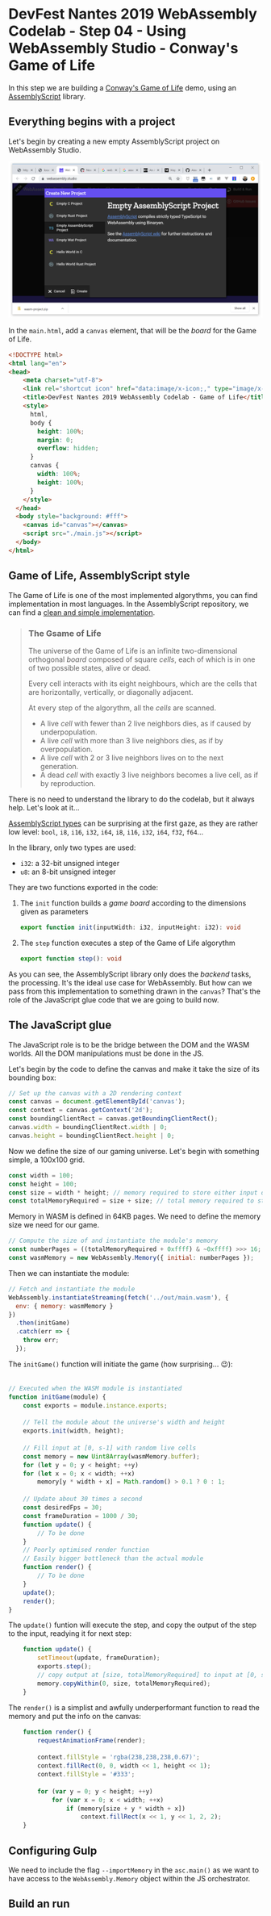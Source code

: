 #  DevFest Nantes 2019 WebAssembly Codelab - Step 04 - Using WebAssembly Studio - Conway's Game of Life

In this step we are building a [Conway's Game of Life](https://en.wikipedia.org/wiki/Conway%27s_Game_of_Life) demo, using an [AssemblyScript](https://github.com/AssemblyScript/assemblyscript) library.

## Everything begins with a project

Let's begin by creating a new empty AssemblyScript project on WebAssembly Studio.

![WebAssembly Studio](./img/webassembly-studio-01.png)

In the `main.html`, add a `canvas` element, that will be the *board* for the Game of Life.

```html
<!DOCTYPE html>
<html lang="en">
<head>
    <meta charset="utf-8">
    <link rel="shortcut icon" href="data:image/x-icon;," type="image/x-icon"> 
    <title>DevFest Nantes 2019 WebAssembly Codelab - Game of Life</title>
    <style>
      html,
      body {
        height: 100%;
        margin: 0;
        overflow: hidden;
      }
      canvas {
        width: 100%;
        height: 100%;
      }
    </style>
  </head>
  <body style="background: #fff">
    <canvas id="canvas"></canvas>
    <script src="./main.js"></script>
  </body>
</html>
```

## Game of Life, AssemblyScript style

The Game of Life is one of the most implemented algorythms, you can find implementation in most languages. In the AssemblyScript repository, we can find a [clean and simple implementation](https://github.com/carlosbaraza/wasm-game-of-life/blob/master/assembly/main.ts).


> ### The Gsame of Life
> 
> The universe of the Game of Life is an infinite two-dimensional
orthogonal *board* composed of square *cells*, each of which is in one
of two possible states, alive or dead.
>
> Every cell interacts with its eight neighbours, which are the cells that are horizontally, vertically, or diagonally adjacent.
>
> At every step of the algorythm, all the *cells* are scanned. 
> - A live *cell* with fewer than 2 live neighbors dies, as if caused by underpopulation. 
> - A live *cell* with more than 3 live neighbors dies, as if by overpopulation.
> - A live *cell* with 2 or 3 live neighbors lives on to the next generation.
> - A dead *cell* with exactly 3 live neighbors becomes a live cell, as if by reproduction.

There is no need to understand the library to do the codelab, but it always help. Let's look at it...


[AssemblyScript types](https://docs.assemblyscript.org/basics/types) can be surprising at the first gaze, as they are rather low level:
`bool`, `i8`, `i16`, `i32`, `i64`, `i8`, `i16`, `i32`, `i64`, `f32`, `f64`...

In the library, only two types are used: 

- `i32`: a 32-bit unsigned integer
- `u8`: an 8-bit unsigned integer

They are two functions exported in the code:

1. The `init` function builds a *game board* according to the dimensions given as parameters

    ```ts
    export function init(inputWidth: i32, inputHeight: i32): void 
    ```

1. The `step` function executes a step of the Game of Life algorythm

    ```ts
    export function step(): void
    ```

As you can see, the AssemblyScript library only does the *backend* tasks, the processing. It's the ideal use case for WebAssembly. But how can we pass from this implementation to something drawn in the `canvas`? That's the role of the JavaScript glue code that we are going to build now.


## The JavaScript glue

The JavaScript role is to be the bridge between the DOM and the WASM worlds. All the DOM manipulations must be done in the JS.

Let's begin by the code to define the canvas and make it take the size of its bounding box:

```js
// Set up the canvas with a 2D rendering context
const canvas = document.getElementById('canvas');
const context = canvas.getContext('2d');
const boundingClientRect = canvas.getBoundingClientRect();
canvas.width = boundingClientRect.width | 0;
canvas.height = boundingClientRect.height | 0;
```

Now we define the size of our gaming universe. Let's begin with something simple, a 100x100 grid.

```js
const width = 100;
const height = 100;
const size = width * height; // memory required to store either input or output
const totalMemoryRequired = size + size; // total memory required to store input and output
```

 Memory in WASM is defined in 64KB pages. We need to define the memory size we need for our game.

```js
// Compute the size of and instantiate the module's memory
const numberPages = ((totalMemoryRequired + 0xffff) & ~0xffff) >>> 16; // aligned up in 64k units
const wasmMemory = new WebAssembly.Memory({ initial: numberPages });
```

Then we can instantiate the module:

```js
// Fetch and instantiate the module
WebAssembly.instantiateStreaming(fetch('../out/main.wasm'), {
  env: { memory: wasmMemory }
})
  .then(initGame)
  .catch(err => {
    throw err;
  });
```

The `initGame()` function will initiate the game (how surprising... 😉):

```js

// Executed when the WASM module is instantiated
function initGame(module) {
    const exports = module.instance.exports;

    // Tell the module about the universe's width and height
    exports.init(width, height);

    // Fill input at [0, s-1] with random live cells
    const memory = new Uint8Array(wasmMemory.buffer);
    for (let y = 0; y < height; ++y)
    for (let x = 0; x < width; ++x)
        memory[y * width + x] = Math.random() > 0.1 ? 0 : 1;

    // Update about 30 times a second
    const desiredFps = 30;
    const frameDuration = 1000 / 30;
    function update() {
        // To be done
    }
    // Poorly optimised render function
    // Easily bigger bottleneck than the actual module
    function render() {
        // To be done
    }
    update();
    render();
}    
```

The `update()` funtion will execute the step, and copy the output of the step to the input, readying it for next step:

```js
    function update() {
        setTimeout(update, frameDuration);
        exports.step();
        // copy output at [size, totalMemoryRequired] to input at [0, size]
        memory.copyWithin(0, size, totalMemoryRequired);    
    }
```

The `render()` is a simplist and awfully underperformant function to read the memory and put the info on the canvas:

```js
    function render() {
        requestAnimationFrame(render);

        context.fillStyle = 'rgba(238,238,238,0.67)';
        context.fillRect(0, 0, width << 1, height << 1);
        context.fillStyle = '#333';

        for (var y = 0; y < height; ++y)
            for (var x = 0; x < width; ++x)
                if (memory[size + y * width + x])
                    context.fillRect(x << 1, y << 1, 2, 2);
    }
```    

## Configuring Gulp

We need to include the flag `--importMemory` in the  `asc.main()` as we want to have access to the `WebAssembly.Memory` object within the JS orchestrator.

## Build an run